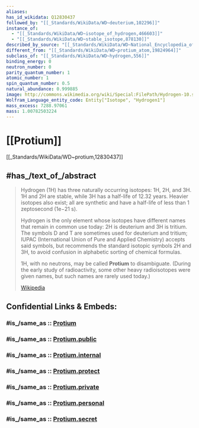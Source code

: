 ```yaml
---
aliases: 
has_id_wikidata: Q12830437
followed_by: "[[_Standards/WikiData/WD~deuterium,102296]]"
instance_of:
  - "[[_Standards/WikiData/WD~isotope_of_hydrogen,466603]]"
  - "[[_Standards/WikiData/WD~stable_isotope,878130]]"
described_by_source: "[[_Standards/WikiData/WD~National_Encyclopedia_of_Uzbekistan,5217764]]"
different_from: "[[_Standards/WikiData/WD~protium_atom,19824964]]"
subclass_of: "[[_Standards/WikiData/WD~hydrogen,556]]"
binding_energy: 0
neutron_number: 0
parity_quantum_number: 1
atomic_number: 1
spin_quantum_number: 0.5
natural_abundance: 0.999885
image: http://commons.wikimedia.org/wiki/Special:FilePath/Hydrogen-10.svg
Wolfram_Language_entity_code: Entity["Isotope", "Hydrogen1"]
mass_excess: 7288.97061
mass: 1.00782503224
---
```


# [[Protium]] 

[[_Standards/WikiData/WD~protium,12830437]] 

## #has_/text_of_/abstract 

> Hydrogen (1H) has three naturally occurring isotopes: 1H, 2H, and 3H. 
> 1H and 2H are stable, while 3H has a half-life of 12.32 years. 
> Heavier isotopes also exist; all are synthetic 
> and have a half-life of less than 1 zeptosecond (1e−21 s).
>
> Hydrogen is the only element whose isotopes have 
> different names that remain in common use today: 2H is deuterium and 3H is tritium. 
> The symbols D and T are sometimes used for deuterium and tritium; 
> IUPAC (International Union of Pure and Applied Chemistry) accepts said symbols, 
> but recommends the standard isotopic symbols 2H and 3H, 
> to avoid confusion in alphabetic sorting of chemical formulas. 
> 
> 1H, with no neutrons, may be called **Protium** to disambiguate. 
> (During the early study of radioactivity, some other heavy radioisotopes were given names, 
> but such names are rarely used today.)
>
> [Wikipedia](https://en.wikipedia.org/wiki/Isotopes%20of%20hydrogen) 


## Confidential Links & Embeds: 

### #is_/same_as :: [Protium](/_Standards/Chemistry/Chemical_Element/Group-01-Alkali/Hydrogen/Protium.md) 

### #is_/same_as :: [Protium.public](/_public/Chemistry/Chemical_Element/Group-01-Alkali/Hydrogen/Protium.public.md) 

### #is_/same_as :: [Protium.internal](/_internal/Chemistry/Chemical_Element/Group-01-Alkali/Hydrogen/Protium.internal.md) 

### #is_/same_as :: [Protium.protect](/_protect/Chemistry/Chemical_Element/Group-01-Alkali/Hydrogen/Protium.protect.md) 

### #is_/same_as :: [Protium.private](/_private/Chemistry/Chemical_Element/Group-01-Alkali/Hydrogen/Protium.private.md) 

### #is_/same_as :: [Protium.personal](/_personal/Chemistry/Chemical_Element/Group-01-Alkali/Hydrogen/Protium.personal.md) 

### #is_/same_as :: [Protium.secret](/_secret/Chemistry/Chemical_Element/Group-01-Alkali/Hydrogen/Protium.secret.md)

